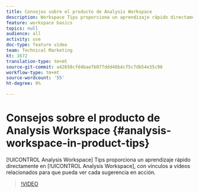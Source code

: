 ```yaml
---
title: Consejos sobre el producto de Analysis Workspace
description: Workspace Tips proporciona un aprendizaje rápido directamente en Analysis Workspace, con vínculos a vídeos relacionados para que pueda ver cada sugerencia en acción.
feature: workspace basics
topics: null
audience: all
activity: use
doc-type: feature video
team: Technical Marketing
kt: 1672
translation-type: tm+mt
source-git-commit: a42658cfd4bae7b077ddd48b4cf5c7db54e35c98
workflow-type: tm+mt
source-wordcount: '55'
ht-degree: 0%

---
```



# Consejos sobre el producto de Analysis Workspace {#analysis-workspace-in-product-tips}

[!UICONTROL Analysis Workspace] Tips proporciona un aprendizaje rápido directamente en [!UICONTROL Analysis Workspace], con vínculos a vídeos relacionados para que pueda ver cada sugerencia en acción.

>[!VIDEO](https://video.tv.adobe.com/v/23135/?quality=12)
